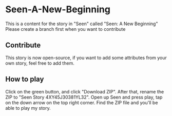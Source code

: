 # Seen-A-New-Beginning
This is a content for the story in "Seen" called "Seen: A New Beginning"
Please create a branch first when you want to contribute
## Contribute
This story is now open-source, if you want to add some attributes from your own story, feel free to add them.
## How to play
Click on the green button, and click "Download ZIP". After that, rename the ZIP to "Seen Story 4XY45J30381YL32".
Open up Seen and press play, tap on the down arrow on the top right corner. Find the ZIP file and you'll be able to play my story.